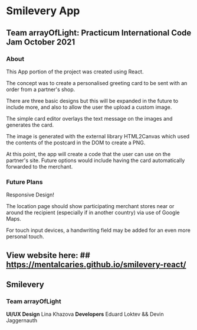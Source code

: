 # Smilevery App

## Team arrayOfLight: Practicum International Code Jam October 2021

### About

This App portion of the project was created using React.

The concept was to create a personalised greeting card to be sent with an order from a partner's shop.

There are three basic designs but this will be expanded in the future to include more, and also to allow the user the upload a custom image.

The simple card editor overlays the text message on the images and generates the card.

The image is generated with the external library HTML2Canvas which used the contents of the postcard in the DOM to create a PNG.

At this point, the app will create a code that the user can use on the partner's site. Future options would include having the card automatically forwarded to the merchant.

### Future Plans

Responsive Design! 

The location page should show participating merchant stores near or around the recipient (especially if in another country) via use of Google Maps.

For touch input devices, a handwriting field may be added for an even more personal touch.

## View website here: ## https://mentalcaries.github.io/smilevery-react/

## Smilevery

### Team arrayOfLight

**UI/UX Design** Lina Khazova
**Developers** Eduard Loktev && Devin Jaggernauth
